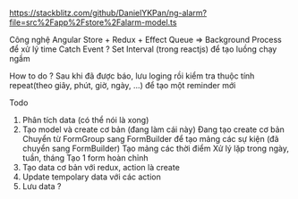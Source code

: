 https://stackblitz.com/github/DanielYKPan/ng-alarm?file=src%2Fapp%2Fstore%2Falarm-model.ts

Công nghệ
Angular Store + Redux + Effect
Queue => Background Process để xử lý time 
Catch Event ? Set Interval (trong reactjs) để tạo luồng chạy ngầm

How to do ?
Sau khi đã được báo, lưu loging rồi kiểm tra thuộc tính repeat(theo giây, phút, giờ, ngày, ...) để tạo một reminder mới 

Todo 
1. Phân tích data (có thể nói là xong)
2. Tạo model và create cơ bản (đang làm cái này)
    Đang tạo create cơ bản
    Chuyển từ FormGroup sang FormBuilder để tạo mảng các sự kiện (đã chuyển sang FormBuilder)
    Tạo mảng các thời điểm
    Xử lý lặp trong ngày, tuần, tháng
    Tạo 1 form hoàn chỉnh
3. Tạo data cơ bản với redux, action là create 
4. Update tempolary data với các action  
5. Lưu data ?


